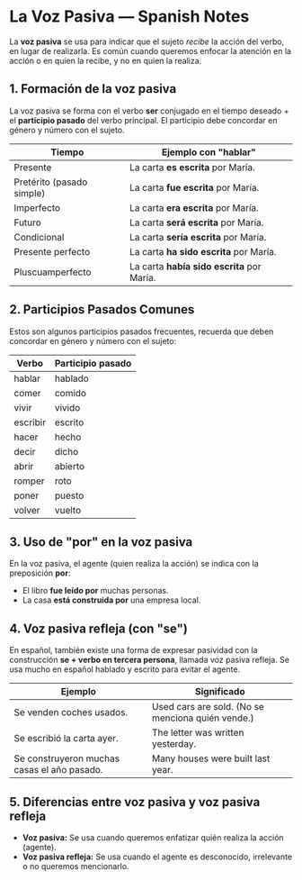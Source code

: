<h1>La Voz Pasiva — Spanish Notes</h1>

<p>La <strong>voz pasiva</strong> se usa para indicar que el sujeto <em>recibe</em> la acción del verbo, en lugar de realizarla. Es común cuando queremos enfocar la atención en la acción o en quien la recibe, y no en quien la realiza.</p>

<h2>1. Formación de la voz pasiva</h2>
<p>La voz pasiva se forma con el verbo <strong>ser</strong> conjugado en el tiempo deseado + el <strong>participio pasado</strong> del verbo principal. El participio debe concordar en género y número con el sujeto.</p>

<table>
  <thead>
    <tr>
      <th>Tiempo</th>
      <th>Ejemplo con "hablar"</th>
    </tr>
  </thead>
  <tbody>
    <tr>
      <td>Presente</td>
      <td>La carta <strong>es escrita</strong> por María.</td>
    </tr>
    <tr>
      <td>Pretérito (pasado simple)</td>
      <td>La carta <strong>fue escrita</strong> por María.</td>
    </tr>
    <tr>
      <td>Imperfecto</td>
      <td>La carta <strong>era escrita</strong> por María.</td>
    </tr>
    <tr>
      <td>Futuro</td>
      <td>La carta <strong>será escrita</strong> por María.</td>
    </tr>
    <tr>
      <td>Condicional</td>
      <td>La carta <strong>sería escrita</strong> por María.</td>
    </tr>
    <tr>
      <td>Presente perfecto</td>
      <td>La carta <strong>ha sido escrita</strong> por María.</td>
    </tr>
    <tr>
      <td>Pluscuamperfecto</td>
      <td>La carta <strong>había sido escrita</strong> por María.</td>
    </tr>
  </tbody>
</table>

<h2>2. Participios Pasados Comunes</h2>
<p>Estos son algunos participios pasados frecuentes, recuerda que deben concordar en género y número con el sujeto:</p>

<table>
  <thead>
    <tr>
      <th>Verbo</th>
      <th>Participio pasado</th>
    </tr>
  </thead>
  <tbody>
    <tr><td>hablar</td><td>hablado</td></tr>
    <tr><td>comer</td><td>comido</td></tr>
    <tr><td>vivir</td><td>vivido</td></tr>
    <tr><td>escribir</td><td>escrito</td></tr>
    <tr><td>hacer</td><td>hecho</td></tr>
    <tr><td>decir</td><td>dicho</td></tr>
    <tr><td>abrir</td><td>abierto</td></tr>
    <tr><td>romper</td><td>roto</td></tr>
    <tr><td>poner</td><td>puesto</td></tr>
    <tr><td>volver</td><td>vuelto</td></tr>
  </tbody>
</table>

<h2>3. Uso de "por" en la voz pasiva</h2>
<p>En la voz pasiva, el agente (quien realiza la acción) se indica con la preposición <strong>por</strong>:</p>
<ul>
  <li>El libro <strong>fue leído por</strong> muchas personas.</li>
  <li>La casa <strong>está construida por</strong> una empresa local.</li>
</ul>

<h2>4. Voz pasiva refleja (con "se")</h2>
<p>En español, también existe una forma de expresar pasividad con la construcción <strong>se + verbo en tercera persona</strong>, llamada voz pasiva refleja. Se usa mucho en español hablado y escrito para evitar el agente.</p>

<table>
  <thead>
    <tr>
      <th>Ejemplo</th>
      <th>Significado</th>
    </tr>
  </thead>
  <tbody>
    <tr>
      <td>Se venden coches usados.</td>
      <td>Used cars are sold. (No se menciona quién vende.)</td>
    </tr>
    <tr>
      <td>Se escribió la carta ayer.</td>
      <td>The letter was written yesterday.</td>
    </tr>
    <tr>
      <td>Se construyeron muchas casas el año pasado.</td>
      <td>Many houses were built last year.</td>
    </tr>
  </tbody>
</table>

<h2>5. Diferencias entre voz pasiva y voz pasiva refleja</h2>
<ul>
  <li><strong>Voz pasiva:</strong> Se usa cuando queremos enfatizar quién realiza la acción (agente).</li>
  <li><strong>Voz pasiva refleja:</strong> Se usa cuando el agente es desconocido, irrelevante o no queremos mencionarlo.</li>
</ul>
